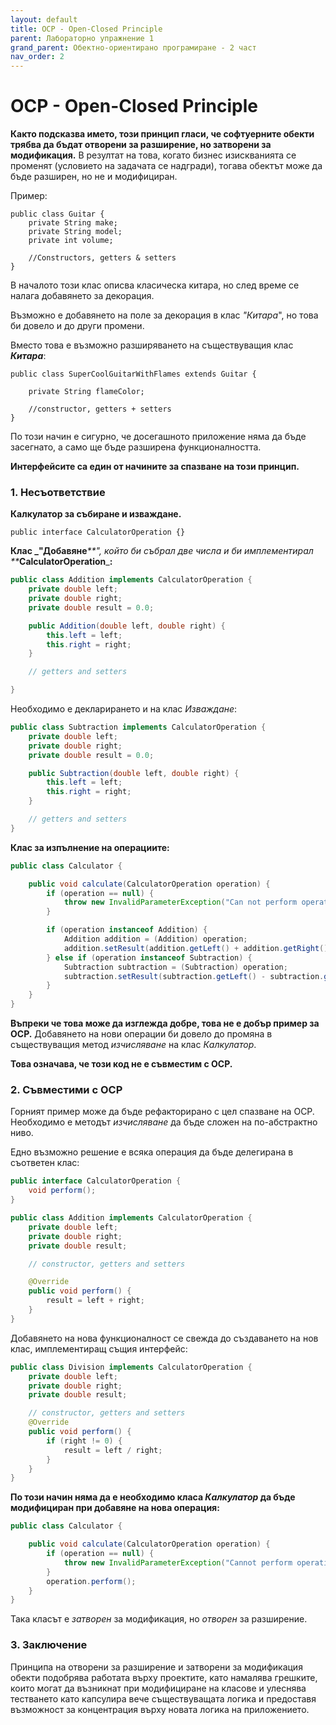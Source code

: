 ```yaml
---
layout: default
title: OCP - Open-Closed Principle
parent: Лабораторно упражнение 1
grand_parent: Обектно-ориентирано програмиране - 2 част
nav_order: 2
---
```


# OCP - Open-Closed Principle

**Както подсказва името, този принцип гласи, че софтуерните обекти трябва да бъдат отворени за разширение, но затворени за модификация.** В резултат на това, когато бизнес изискванията се променят (условието на задачата се надгради), тогава обектът може да бъде разширен, но не и модифициран.

Пример:

```
public class Guitar {
    private String make;
    private String model;
    private int volume;

    //Constructors, getters & setters
}
```

В началото този клас описва класическа китара, но след време се налага добавянето за декорация.

Възможно е добавянето на поле за декорация в клас _"Китара_", но това би довело и до други промени.

Вместо това е възможно разширяването на съществуващия клас _**Китара**_:

```
public class SuperCoolGuitarWithFlames extends Guitar {

    private String flameColor;
 
    //constructor, getters + setters
}
```

По този начин е сигурно, че досегашното приложение няма да бъде засегнато, а само ще бъде разширена функционалността.

**Интерфейсите са един от начините за спазване на този принцип.**

### **1.** Несъответствие

**Калкулатор за събиране и изваждане.**


```
public interface CalculatorOperation {}
```

**Клас **_**"Добавяне**_**", който би събрал две числа и би имплементирал **_**CalculatorOperation**_**:**

```java
public class Addition implements CalculatorOperation {
    private double left;
    private double right;
    private double result = 0.0;

    public Addition(double left, double right) {
        this.left = left;
        this.right = right;
    }

    // getters and setters

}
```

Необходимо е декларирането и на клас _Изваждане_:

```java
public class Subtraction implements CalculatorOperation {
    private double left;
    private double right;
    private double result = 0.0;

    public Subtraction(double left, double right) {
        this.left = left;
        this.right = right;
    }

    // getters and setters
}
```

**Клас за изпълнение на операциите:**

```java
public class Calculator {

    public void calculate(CalculatorOperation operation) {
        if (operation == null) {
            throw new InvalidParameterException("Can not perform operation");
        }

        if (operation instanceof Addition) {
            Addition addition = (Addition) operation;
            addition.setResult(addition.getLeft() + addition.getRight());
        } else if (operation instanceof Subtraction) {
            Subtraction subtraction = (Subtraction) operation;
            subtraction.setResult(subtraction.getLeft() - subtraction.getRight());
        }
    }
}
```

**Въпреки че това може да изглежда добре, това не е добър пример за OCP.** Добавянето на нови операции би довело до промяна в съществуващия метод _изчисляване_ на клас _Калкулатор_.

**Това означава, че този код не е съвместим с OCP.**

### 2. Съвместими с OCP

Горният пример може да бъде рефакторирано с цел спазване на OCP. Необходимо е методът _изчисляване_ да бъде сложен на по-абстрактно ниво.

Едно възможно решение е всяка операция да бъде делегирана в съответен клас:

```java
public interface CalculatorOperation {
    void perform();
}
```

```java
public class Addition implements CalculatorOperation {
    private double left;
    private double right;
    private double result;

    // constructor, getters and setters

    @Override
    public void perform() {
        result = left + right;
    }
}
```

Добавянето на нова функционалност се свежда до създаването на нов клас, имплементиращ същия интерфейс:

```java
public class Division implements CalculatorOperation {
    private double left;
    private double right;
    private double result;

    // constructor, getters and setters
    @Override
    public void perform() {
        if (right != 0) {
            result = left / right;
        }
    }
}
```

**По този начин няма да е необходимо класа **_**Калкулатор**_** да бъде модифициран при добавяне на нова операция:**

```java
public class Calculator {

    public void calculate(CalculatorOperation operation) {
        if (operation == null) {
            throw new InvalidParameterException("Cannot perform operation");
        }
        operation.perform();
    }
}
```

Така класът е _затворен_ за модификация, но _отворен_ за разширение.

### 3. Заключение

Принципа на отворени за разширение и затворени за модификация обекти подобрява работата върху проектите, като намалява грешките, които могат да възникнат при модифициране на класове и улеснява тестването като капсулира вече съществуващата логика и предоставя възможност за концентрация върху новата логика на приложението.
